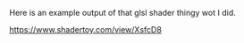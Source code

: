 Here is an example output of that glsl shader thingy wot I did.

https://www.shadertoy.com/view/XsfcD8 